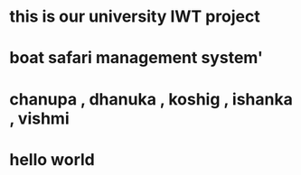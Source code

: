 # this is our university IWT project
# boat safari management system'


# chanupa , dhanuka , koshig , ishanka , vishmi
# hello world

